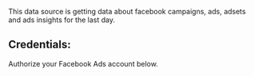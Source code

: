 This data source is getting data about facebook campaigns, ads, adsets and ads insights for the last day.

## Credentials:
Authorize your Facebook Ads account below.